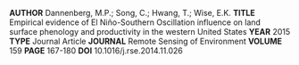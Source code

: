 **AUTHOR** Dannenberg, M.P.; Song, C.; Hwang, T.; Wise, E.K.
**TITLE** Empirical evidence of El Niño-Southern Oscillation influence on land surface phenology and productivity in the western United States
**YEAR** 2015
**TYPE** Journal Article
**JOURNAL** Remote Sensing of Environment
**VOLUME** 159
**PAGE** 167-180
**DOI** 10.1016/j.rse.2014.11.026
